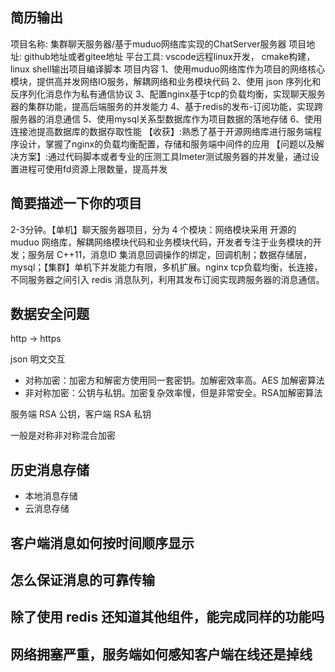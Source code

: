## 简历输出

项目名称: 集群聊天服务器/基于muduo网络库实现的ChatServer服务器
项目地址: github地址或者gitee地址
平台工具: vscode远程linux开发， cmake构建，linux shell输出项目编译脚本
项目内容
1、使用muduo网络库作为项目的网络核心模块，提供高并发网络IO服务，解耦网络和业务模块代码
2、使用 json 序列化和反序列化消息作为私有通信协议
3、配置nginx基于tcp的负载均衡，实现聊天服务器的集群功能，提高后端服务的并发能力
4、基于redis的发布-订阅功能，实现跨服务器的消息通信
5、使用mysql关系型数据库作为项目数据的落地存储
6、使用连接池提高数据库的数据存取性能
【收获】:熟悉了基于开源网络库进行服务端程序设计，掌握了nginx的负载均衡配置，存储和服务端中间件的应用
【问题以及解决方案】:通过代码脚本或者专业的压测工具Imeter测试服务器的并发量，通过设置进程可使用fd资源上限数量，提高并发

## 简要描述一下你的项目

2-3分钟。【单机】聊天服务器项目，分为 4 个模块：网络模块采用 开源的 muduo 网络库，解耦网络模块代码和业务模块代码，开发者专注于业务模块的开发；服务层 C++11，消息ID 集消息回调操作的绑定，回调机制；数据存储层，mysql；【集群】单机下并发能力有限，多机扩展。nginx tcp负载均衡，长连接，不同服务器之间引入 redis 消息队列，利用其发布订阅实现跨服务器的消息通信。

## 数据安全问题

http -> https

json 明文交互

+ 对称加密：加密方和解密方使用同一套密钥。加解密效率高。AES 加解密算法
+ 非对称加密：公钥与私钥。加密复杂效率慢，但是非常安全。RSA加解密算法

服务端 RSA 公钥，客户端 RSA 私钥

一般是对称非对称混合加密

##  历史消息存储

+ 本地消息存储
+ 云消息存储

## 客户端消息如何按时间顺序显示

## 怎么保证消息的可靠传输

## 除了使用 redis 还知道其他组件，能完成同样的功能吗

## 网络拥塞严重，服务端如何感知客户端在线还是掉线